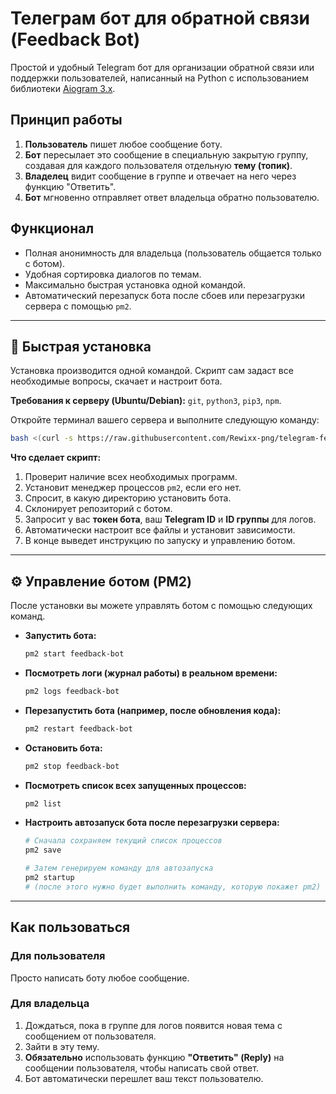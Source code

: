 # Телеграм бот для обратной связи (Feedback Bot)

Простой и удобный Telegram бот для организации обратной связи или поддержки пользователей, написанный на Python с использованием библиотеки [Aiogram 3.x](https://github.com/aiogram/aiogram).

## Принцип работы

1.  **Пользователь** пишет любое сообщение боту.
2.  **Бот** пересылает это сообщение в специальную закрытую группу, создавая для каждого пользователя отдельную **тему (топик)**.
3.  **Владелец** видит сообщение в группе и отвечает на него через функцию "Ответить".
4.  **Бот** мгновенно отправляет ответ владельца обратно пользователю.

## Функционал

*   Полная анонимность для владельца (пользователь общается только с ботом).
*   Удобная сортировка диалогов по темам.
*   Максимально быстрая установка одной командой.
*   Автоматический перезапуск бота после сбоев или перезагрузки сервера с помощью `pm2`.

---

## 🚀 Быстрая установка

Установка производится одной командой. Скрипт сам задаст все необходимые вопросы, скачает и настроит бота.

**Требования к серверу (Ubuntu/Debian):**
`git`, `python3`, `pip3`, `npm`.

Откройте терминал вашего сервера и выполните следующую команду:

```bash
bash <(curl -s https://raw.githubusercontent.com/Rewixx-png/telegram-feedback-bot/main/installer.sh)
```

**Что сделает скрипт:**
1.  Проверит наличие всех необходимых программ.
2.  Установит менеджер процессов `pm2`, если его нет.
3.  Спросит, в какую директорию установить бота.
4.  Склонирует репозиторий с ботом.
5.  Запросит у вас **токен бота**, ваш **Telegram ID** и **ID группы** для логов.
6.  Автоматически настроит все файлы и установит зависимости.
7.  В конце выведет инструкцию по запуску и управлению ботом.

---

## ⚙️ Управление ботом (PM2)

После установки вы можете управлять ботом с помощью следующих команд.

*   **Запустить бота:**
    ```bash
    pm2 start feedback-bot
    ```

*   **Посмотреть логи (журнал работы) в реальном времени:**
    ```bash
    pm2 logs feedback-bot
    ```

*   **Перезапустить бота (например, после обновления кода):**
    ```bash
    pm2 restart feedback-bot
    ```

*   **Остановить бота:**
    ```bash
    pm2 stop feedback-bot
    ```

*   **Посмотреть список всех запущенных процессов:**
    ```bash
    pm2 list
    ```

*   **Настроить автозапуск бота после перезагрузки сервера:**
    ```bash
    # Сначала сохраняем текущий список процессов
    pm2 save
    
    # Затем генерируем команду для автозапуска
    pm2 startup 
    # (после этого нужно будет выполнить команду, которую покажет pm2)
    ```

---

## Как пользоваться

### Для пользователя
Просто написать боту любое сообщение.

### Для владельца
1.  Дождаться, пока в группе для логов появится новая тема с сообщением от пользователя.
2.  Зайти в эту тему.
3.  **Обязательно** использовать функцию **"Ответить" (Reply)** на сообщении пользователя, чтобы написать свой ответ.
4.  Бот автоматически перешлет ваш текст пользователю.